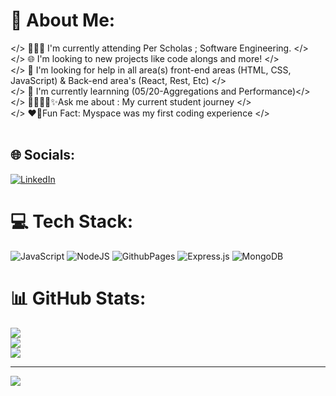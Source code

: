 # 💫 About Me:
</> 👩🏾‍💻 I'm currently attending Per Scholas ; Software Engineering. </><br></> 🌐 I'm looking to new projects like code alongs and more! </><br></> 📎 I'm looking for help in all area(s) front-end areas (HTML, CSS, JavaScript) & Back-end area's (React, Rest, Etc) </><br></> 🧠 I'm currently learnning (05/20-Aggregations and Performance)</><br></> 👩🏾‍🎓💐✨️Ask me about : My current student journey </><br></> ❤️‍🔥Fun Fact: Myspace was my first coding experience </><br><br>


## 🌐 Socials:
[![LinkedIn](https://img.shields.io/badge/LinkedIn-%230077B5.svg?logo=linkedin&logoColor=white)](https://linkedin.com/in/latashaddavis) 

# 💻 Tech Stack:
![JavaScript](https://img.shields.io/badge/javascript-%23323330.svg?style=for-the-badge&logo=javascript&logoColor=%23F7DF1E) ![NodeJS](https://img.shields.io/badge/node.js-6DA55F?style=for-the-badge&logo=node.js&logoColor=white) ![GithubPages](https://img.shields.io/badge/github%20pages-121013?style=for-the-badge&logo=github&logoColor=white) ![Express.js](https://img.shields.io/badge/express.js-%23404d59.svg?style=for-the-badge&logo=express&logoColor=%2361DAFB) ![MongoDB](https://img.shields.io/badge/MongoDB-%234ea94b.svg?style=for-the-badge&logo=mongodb&logoColor=white)
# 📊 GitHub Stats:
![](https://github-readme-stats.vercel.app/api?username=tashtech2024&theme=dark&hide_border=false&include_all_commits=true&count_private=false)<br/>
![](https://github-readme-streak-stats.herokuapp.com/?user=tashtech2024&theme=dark&hide_border=false)<br/>
![](https://github-readme-stats.vercel.app/api/top-langs/?username=tashtech2024&theme=dark&hide_border=false&include_all_commits=true&count_private=false&layout=compact)

---
[![](https://visitcount.itsvg.in/api?id=tashtech2024&icon=0&color=9)](https://visitcount.itsvg.in)

<!-- Proudly created with GPRM ( https://gprm.itsvg.in ) -->

